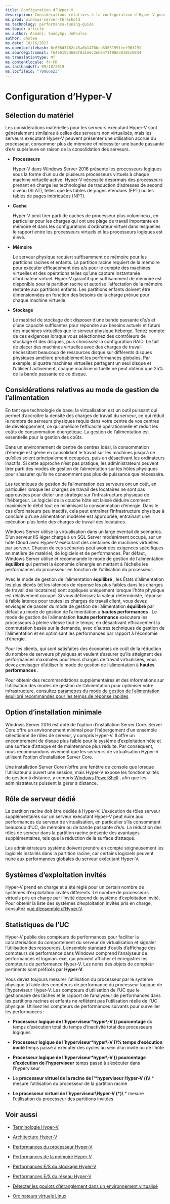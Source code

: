```yaml
---
title: Configuration d’Hyper-V
description: Considérations relatives à la configuration d’Hyper-V pour le réglage des performances
ms.prod: windows-server-threshold
ms.technology: performance-tuning-guide
ms.topic: article
ms.author: Asmahi; SandySp; JoPoulso
author: phstee
ms.date: 10/16/2017
ms.openlocfilehash: 0c608d3762c45a0b1478bcb3303159feef963291
ms.sourcegitcommit: f6490192d686f0a1e0c2ebe471f98e30105c0844
ms.translationtype: MT
ms.contentlocale: fr-FR
ms.lasthandoff: 09/10/2019
ms.locfileid: "70866623"
---
```

# <a name="hyper-v-configuration"></a>Configuration d’Hyper-V

## <a name="hardware-selection"></a>Sélection du matériel

Les considérations matérielles pour les serveurs exécutant Hyper-V sont généralement similaires à celles des serveurs non virtualisés, mais les serveurs exécutant Hyper-V peuvent présenter une utilisation accrue du processeur, consommer plus de mémoire et nécessiter une bande passante d’e/s supérieure en raison de la consolidation des serveurs.

-   **Processeurs**

    Hyper-V dans Windows Server 2016 présente les processeurs logiques sous la forme d’un ou de plusieurs processeurs virtuels à chaque machine virtuelle active. Hyper-V nécessite désormais des processeurs prenant en charge les technologies de traduction d’adresses de second niveau (SLAT), telles que les tables de pages étendues (EPT) ou les tables de pages imbriquées (NPT).

-   **Cache**

    Hyper-V peut tirer parti de caches de processeur plus volumineux, en particulier pour les charges qui ont une plage de travail importante en mémoire et dans les configurations d’ordinateur virtuel dans lesquelles le rapport entre les processeurs virtuels et les processeurs logiques est élevé.

-   **Mémoire**

    Le serveur physique requiert suffisamment de mémoire pour les partitions racines et enfants. La partition racine requiert de la mémoire pour exécuter efficacement des e/s pour le compte des machines virtuelles et des opérations telles qu’une capture instantanée d’ordinateur virtuel. Hyper-V garantit que suffisamment de mémoire est disponible pour la partition racine et autorise l’affectation de la mémoire restante aux partitions enfants. Les partitions enfants doivent être dimensionnées en fonction des besoins de la charge prévue pour chaque machine virtuelle.

-   **Stockage**

    Le matériel de stockage doit disposer d’une bande passante d’e/s et d’une capacité suffisantes pour répondre aux besoins actuels et futurs des machines virtuelles que le serveur physique héberge. Tenez compte de ces exigences lorsque vous sélectionnez des contrôleurs de stockage et des disques, puis choisissez la configuration RAID. Le fait de placer des machines virtuelles avec des charges de travail nécessitant beaucoup de ressources disque sur différents disques physiques améliore probablement les performances globales. Par exemple, si quatre machines virtuelles partagent un seul disque et l’utilisent activement, chaque machine virtuelle ne peut obtenir que 25% de la bande passante de ce disque.

## <a name="power-plan-considerations"></a>Considérations relatives au mode de gestion de l’alimentation

En tant que technologie de base, la virtualisation est un outil puissant qui permet d’accroître la densité des charges de travail du serveur, ce qui réduit le nombre de serveurs physiques requis dans votre centre de vos centres de développement, ce qui améliore l’efficacité opérationnelle et réduit les coûts de consommation énergétique. La gestion de l’alimentation est essentielle pour la gestion des coûts. 

Dans un environnement de centre de centres idéal, la consommation d’énergie est gérée en consolidant le travail sur les machines jusqu’à ce qu’elles soient principalement occupées, puis en désactivant les ordinateurs inactifs. Si cette approche n’est pas pratique, les administrateurs peuvent tirer parti des modes de gestion de l’alimentation sur les hôtes physiques pour s’assurer qu’ils ne consomment pas plus de puissance que nécessaire. 

Les techniques de gestion de l’alimentation des serveurs ont un coût, en particulier lorsque les charges de travail des locataires ne sont pas approuvées pour dicter une stratégie sur l’infrastructure physique de l’hébergeur. Le logiciel de la couche hôte est laissé déduire comment maximiser le débit tout en minimisant la consommation d’énergie. Dans le cas d’ordinateurs peu inactifs, cela peut entraîner l’infrastructure physique à conclure qu’une alimentation modérée est appropriée, entraînant une exécution plus lente des charges de travail des locataires.

Windows Server utilise la virtualisation dans un large éventail de scénarios. D’un serveur IIS léger chargé à un SQL Server modérément occupé, sur un hôte Cloud avec Hyper-V exécutant des centaines de machines virtuelles par serveur. Chacun de ces scénarios peut avoir des exigences spécifiques en matière de matériel, de logiciels et de performances. Par défaut, Windows Server utilise et recommande le mode de gestion de l’alimentation **équilibré** qui permet la économie d’énergie en mettant à l’échelle les performances du processeur en fonction de l’utilisation du processeur.

Avec le mode de gestion de l’alimentation **équilibré** , les États d’alimentation les plus élevés (et les latences de réponse les plus faibles dans les charges de travail des locataires) sont appliqués uniquement lorsque l’hôte physique est relativement occupé. Si vous définissez la valeur déterministe, réponse à faible latence pour toutes les charges de travail client, vous devez envisager de passer du mode de gestion de l’alimentation **équilibré** par défaut au mode de gestion de l’alimentation à **hautes performances** . Le mode de gestion de l’alimentation **haute performance** exécutera les processeurs à pleine vitesse tout le temps, en désactivant efficacement la commutation basée sur la demande, avec d’autres techniques de gestion de l’alimentation et en optimisant les performances par rapport à l’économie d’énergie.

Pour les clients, qui sont satisfaites des économies de coût de la réduction du nombre de serveurs physiques et veulent s’assurer qu’ils atteignent des performances maximales pour leurs charges de travail virtualisées, vous devez envisager d’utiliser le mode de gestion de l’alimentation à **hautes performances** .

Pour obtenir des recommandations supplémentaires et des informations sur l’utilisation des modes de gestion de l’alimentation pour optimiser votre infrastructure, consultez [paramètres du mode de gestion de l’alimentation équilibré recommandés pour les temps de réponse rapides](../../hardware/power/recommended-balanced-plan-parameters.md)



## <a name="server-core-installation-option"></a>Option d’installation minimale

Windows Server 2016 est doté de l’option d’installation Server Core. Server Core offre un environnement minimal pour l’hébergement d’un ensemble sélectionné de rôles de serveur, y compris Hyper-V. Il offre un encombrement de disque plus faible pour le système d’exploitation hôte et une surface d’attaque et de maintenance plus réduite. Par conséquent, nous recommandons vivement que les serveurs de virtualisation Hyper-V utilisent l’option d’installation Server Core.

Une installation Server Core n’offre une fenêtre de console que lorsque l’utilisateur a ouvert une session, mais Hyper-V expose les fonctionnalités de gestion à distance, y compris [Windows PowerShell](https://technet.microsoft.com/library/hh848559.aspx) , afin que les administrateurs puissent la gérer à distance.

## <a name="dedicated-server-role"></a>Rôle de serveur dédié

La partition racine doit être dédiée à Hyper-V. L’exécution de rôles serveur supplémentaires sur un serveur exécutant Hyper-V peut nuire aux performances du serveur de virtualisation, en particulier s’ils consomment beaucoup d’UC, de mémoire ou de bande passante d’e/s. La réduction des rôles de serveur dans la partition racine présente des avantages supplémentaires, tels que la réduction de la surface d’attaque.

Les administrateurs système doivent prendre en compte soigneusement les logiciels installés dans la partition racine, car certains logiciels peuvent nuire aux performances globales du serveur exécutant Hyper-V.

## <a name="guest-operating-systems"></a>Systèmes d’exploitation invités

Hyper-V prend en charge et a été réglé pour un certain nombre de systèmes d’exploitation invités différents. Le nombre de processeurs virtuels pris en charge par l’invité dépend du système d’exploitation invité. Pour obtenir la liste des systèmes d’exploitation invités pris en charge, consultez [vue d’ensemble d’Hyper-V](https://technet.microsoft.com/library/hh831531.aspx).

## <a name="cpu-statistics"></a>Statistiques de l’UC

Hyper-V publie des compteurs de performances pour faciliter la caractérisation du comportement du serveur de virtualisation et signaler l’utilisation des ressources. L’ensemble standard d’outils d’affichage des compteurs de performance dans Windows comprend l’analyseur de performances et logman. exe, qui peuvent afficher et enregistrer les compteurs de performance Hyper-V. Les noms des objets de compteur pertinents sont préfixés par **Hyper-V**.

Vous devez toujours mesurer l’utilisation du processeur par le système physique à l’aide des compteurs de performance du processeur logique de l’hyperviseur Hyper-V. Les compteurs d’utilisation de l’UC que le gestionnaire des tâches et le rapport de l’analyseur de performances dans les partitions racines et enfants ne reflètent pas l’utilisation réelle de l’UC physique. Utilisez les compteurs de performances suivants pour surveiller les performances :

- **Processeur logique de l’hyperviseur\*hyper\\-V () pourcentage** du temps d’exécution total du temps d’inactivité total des processeurs logiques

- **Processeur logique de l’hyperviseur\*hyper\\-V ()% temps d’exécution invité** temps passé à exécuter des cycles au sein d’un invité ou de l’hôte

- **Processeur logique de l’hyperviseur\*hyper\\-V () pourcentage d’exécution de l’hyperviseur** temps passé à s’exécuter dans l’hyperviseur

- Le **processeur virtuel de la racine de l'\*hyperviseur Hyper-V ()\\\\** * mesure l’utilisation du processeur de la partition racine

- **Le processeur virtuel de l’hyperviseur\\Hyper-V (\*)\\** * mesure l’utilisation du processeur des partitions invitées


## <a name="see-also"></a>Voir aussi

-   [Terminologie Hyper-V](terminology.md)

-   [Architecture Hyper-V](architecture.md)

-   [Performances du processeur Hyper-V](processor-performance.md)

-   [Performances de la mémoire Hyper-V](memory-performance.md)

-   [Performances E/S du stockage Hyper-V](storage-io-performance.md)

-   [Performances E/S du réseau Hyper-V](network-io-performance.md)

-   [Détecter les goulots d’étranglement dans un environnement virtualisé](detecting-virtualized-environment-bottlenecks.md)

-   [Ordinateurs virtuels Linux](linux-virtual-machine-considerations.md)
